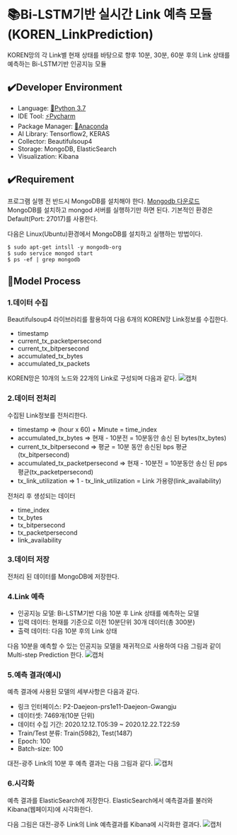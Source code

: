 # :books:Bi-LSTM기반 실시간 Link 예측 모듈(KOREN_LinkPrediction)

KOREN망의 각 Link별 현재 상태를 바탕으로 향후 10분, 30분, 60분 후의 Link 상태를 예측하는 Bi-LSTM기반 인공지능 모듈


## :heavy_check_mark:Developer Environment

  - Language: [:crocodile:Python 3.7](https://www.python.org/)
  - IDE Tool: [:zap:Pycharm](https://www.jetbrains.com/pycharm/)
  - Package Manager: [:snake:Anaconda](https://www.anaconda.com/)
  - AI Library: Tensorflow2, KERAS
  - Collector: Beautifulsoup4
  - Storage: MongoDB, ElasticSearch
  - Visualization: Kibana
  
## :heavy_check_mark:Requirement
프로그램 실행 전 반드시 MongoDB를 설치해야 한다. [Mongodb 다운로드](https://www.mongodb.com/try)  
MongoDB를 설치하고 mongod 서버를 실행하기만 하면 된다. 기본적인 환경은 Default(Port: 27017)를 사용한다.

다음은 Linux(Ubuntu)환경에서 MongoDB를 설치하고 실행하는 방법이다.
```
$ sudo apt-get intsll -y mongodb-org
$ sudo service mongod start
$ ps -ef | grep mongodb
```

## :book:Model Process
### 1.데이터 수집
Beautifulsoup4 라이브러리를 활용하여 다음 6개의 KOREN망 Link정보를 수집한다.
  - timestamp
  - current_tx_packetpersecond
  - current_tx_bitpersecond
  - accumulated_tx_bytes
  - accumulated_tx_packets
  
KOREN망은 10개의 노드와 22개의 Link로 구성되며 다음과 같다.
![캡처](https://user-images.githubusercontent.com/28920880/105176608-cc76db80-5b68-11eb-919d-ea62dd01c4c7.PNG)

### 2.데이터 전처리
수집된 Link정보를 전처리한다.
  - timestamp => (hour x 60) + Minute = time_index
  - accumulated_tx_bytes => 현재 - 10분전 = 10분동안 송신 된 bytes(tx_bytes)
  - current_tx_bitpersecond => 평균 = 10분 동안 송신된 bps 평균(tx_bitpersecond)
  - accumulated_tx_packetpersecond => 현재 - 10분전 = 10분동안 송신 된 pps 평균(tx_packetpersecond)
  - tx_link_utilization => 1 - tx_link_utilization = Link 가용량(link_availability)
  
전처리 후 생성되는 데이터
  - time_index
  - tx_bytes
  - tx_bitpersecond
  - tx_packetpersecond
  - link_availability
  
### 3.데이터 저장
전처리 된 데이터를 MongoDB에 저장한다.

### 4.Link 예측
  - 인공지능 모델: Bi-LSTM기반 다음 10분 후 Link 상태를 예측하는 모델
  - 입력 데이터: 현재를 기준으로 이전 10분단위 30개 데이터(총 300분)
  - 출력 데이터: 다음 10분 후의 Link 상태

다음 10분을 예측할 수 있는 인공지능 모델을 재귀적으로 사용하여 다음 그림과 같이 Multi-step Prediction 한다.
![캡처](https://user-images.githubusercontent.com/28920880/105175807-c3d1d580-5b67-11eb-9f4b-ff276b35bc43.PNG)


### 5.예측 결과(예시)
예측 결과에 사용된 모델의 세부사항은 다음과 같다.
  - 링크 인터페이스: P2-Daejeon-prs1e11-Daejeon-Gwangju
  - 데이터셋: 7469개(10분 단위)
  - 데이터 수집 기간: 2020.12.12.T05:39 ~ 2020.12.22.T22:59
  - Train/Test 분류: Train(5982), Test(1487)
  - Epoch: 100
  - Batch-size: 100
  
대전-광주 Link의 10분 후 예측 결과는 다음 그림과 같다.
![캡처](https://user-images.githubusercontent.com/28920880/105176285-67bb8100-5b68-11eb-944b-15090be7be13.PNG)


### 6.시각화
예측 결과를 ElasticSearch에 저장한다. ElasticSearch에서 예측결과를 불러와 Kibana(웹페이지)에 시각화한다.

다음 그림은 대전-광주 Link의 Link 예측결과를 Kibana에 시각화한 결과다.
![캡처](https://user-images.githubusercontent.com/28920880/105176199-465a9500-5b68-11eb-9d76-14bb2b031439.PNG)

